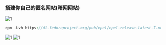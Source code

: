 ### 搭建你自己的匿名网站(暗网网站)
![1](https://i.loli.net/2019/06/29/5d1760504035110968.jpg)
```PHP
rpm -Uvh https://dl.fedoraproject.org/pub/epel/epel-release-latest-7.noarch.rpm
```
![1](https://i.loli.net/2019/06/29/5d1760eb1459497327.jpg)
![1](https://i.loli.net/2019/06/29/5d176125f2ec025362.jpg)